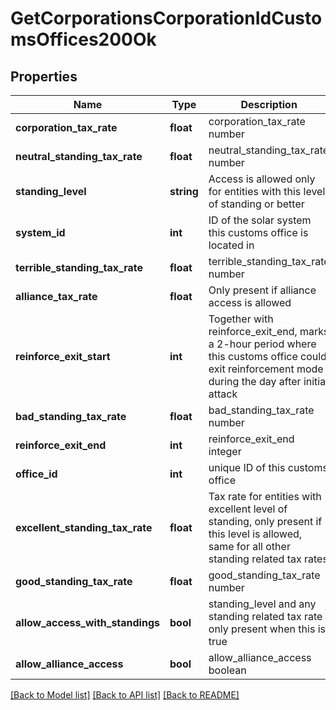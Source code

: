 # GetCorporationsCorporationIdCustomsOffices200Ok

## Properties
Name | Type | Description | Notes
------------ | ------------- | ------------- | -------------
**corporation_tax_rate** | **float** | corporation_tax_rate number | [optional] 
**neutral_standing_tax_rate** | **float** | neutral_standing_tax_rate number | [optional] 
**standing_level** | **string** | Access is allowed only for entities with this level of standing or better | [optional] 
**system_id** | **int** | ID of the solar system this customs office is located in | 
**terrible_standing_tax_rate** | **float** | terrible_standing_tax_rate number | [optional] 
**alliance_tax_rate** | **float** | Only present if alliance access is allowed | [optional] 
**reinforce_exit_start** | **int** | Together with reinforce_exit_end, marks a 2-hour period where this customs office could exit reinforcement mode during the day after initial attack | 
**bad_standing_tax_rate** | **float** | bad_standing_tax_rate number | [optional] 
**reinforce_exit_end** | **int** | reinforce_exit_end integer | 
**office_id** | **int** | unique ID of this customs office | 
**excellent_standing_tax_rate** | **float** | Tax rate for entities with excellent level of standing, only present if this level is allowed, same for all other standing related tax rates | [optional] 
**good_standing_tax_rate** | **float** | good_standing_tax_rate number | [optional] 
**allow_access_with_standings** | **bool** | standing_level and any standing related tax rate only present when this is true | 
**allow_alliance_access** | **bool** | allow_alliance_access boolean | 

[[Back to Model list]](../README.md#documentation-for-models) [[Back to API list]](../README.md#documentation-for-api-endpoints) [[Back to README]](../README.md)


